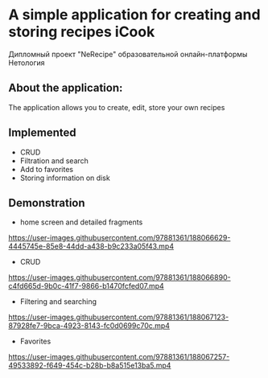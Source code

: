 # A simple application for creating and storing recipes iCook
Дипломный проект "NeRecipe" образовательной онлайн-платформы Нетология

## About the application:
The application allows you to create, edit, store your own recipes


## Implemented
* CRUD
* Filtration and search
* Add to favorites
* Storing information on disk

## Demonstration


* home screen and detailed fragments

https://user-images.githubusercontent.com/97881361/188066629-4445745e-85e8-44dd-a438-b9c233a05f43.mp4


* CRUD

https://user-images.githubusercontent.com/97881361/188066890-c4fd665d-9b0c-41f7-9866-b1470fcfed07.mp4


* Filtering and searching

https://user-images.githubusercontent.com/97881361/188067123-87928fe7-9bca-4923-8143-fc0d0699c70c.mp4

* Favorites

https://user-images.githubusercontent.com/97881361/188067257-49533892-f649-454c-b28b-b8a515e13ba5.mp4




